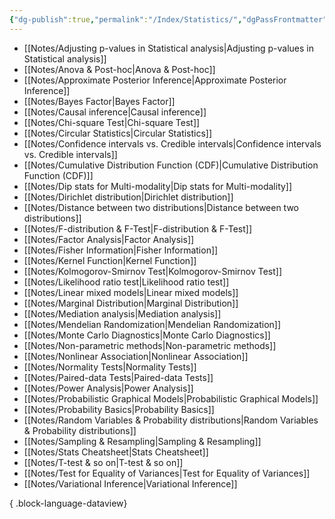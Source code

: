 ```yaml
---
{"dg-publish":true,"permalink":"/Index/Statistics/","dgPassFrontmatter":true,"noteIcon":""}
---
```


- [[Notes/Adjusting p-values in Statistical analysis\|Adjusting p-values in Statistical analysis]]
- [[Notes/Anova & Post-hoc\|Anova & Post-hoc]]
- [[Notes/Approximate Posterior Inference\|Approximate Posterior Inference]]
- [[Notes/Bayes Factor\|Bayes Factor]]
- [[Notes/Causal inference\|Causal inference]]
- [[Notes/Chi-square Test\|Chi-square Test]]
- [[Notes/Circular Statistics\|Circular Statistics]]
- [[Notes/Confidence intervals vs. Credible intervals\|Confidence intervals vs. Credible intervals]]
- [[Notes/Cumulative Distribution Function (CDF)\|Cumulative Distribution Function (CDF)]]
- [[Notes/Dip stats for Multi-modality\|Dip stats for Multi-modality]]
- [[Notes/Dirichlet distribution\|Dirichlet distribution]]
- [[Notes/Distance between two distributions\|Distance between two distributions]]
- [[Notes/F-distribution & F-Test\|F-distribution & F-Test]]
- [[Notes/Factor Analysis\|Factor Analysis]]
- [[Notes/Fisher Information\|Fisher Information]]
- [[Notes/Kernel Function\|Kernel Function]]
- [[Notes/Kolmogorov-Smirnov Test\|Kolmogorov-Smirnov Test]]
- [[Notes/Likelihood ratio test\|Likelihood ratio test]]
- [[Notes/Linear mixed models\|Linear mixed models]]
- [[Notes/Marginal Distribution\|Marginal Distribution]]
- [[Notes/Mediation analysis\|Mediation analysis]]
- [[Notes/Mendelian Randomization\|Mendelian Randomization]]
- [[Notes/Monte Carlo Diagnostics\|Monte Carlo Diagnostics]]
- [[Notes/Non-parametric methods\|Non-parametric methods]]
- [[Notes/Nonlinear Association\|Nonlinear Association]]
- [[Notes/Normality Tests\|Normality Tests]]
- [[Notes/Paired-data Tests\|Paired-data Tests]]
- [[Notes/Power Analysis\|Power Analysis]]
- [[Notes/Probabilistic Graphical Models\|Probabilistic Graphical Models]]
- [[Notes/Probability Basics\|Probability Basics]]
- [[Notes/Random Variables & Probability distributions\|Random Variables & Probability distributions]]
- [[Notes/Sampling & Resampling\|Sampling & Resampling]]
- [[Notes/Stats Cheatsheet\|Stats Cheatsheet]]
- [[Notes/T-test & so on\|T-test & so on]]
- [[Notes/Test for Equality of Variances\|Test for Equality of Variances]]
- [[Notes/Variational Inference\|Variational Inference]]

{ .block-language-dataview}